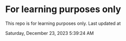 # For learning purposes only
This repo is for learning purposes only.
Last updated at

Saturday, December 23, 2023 5:39:24 AM

